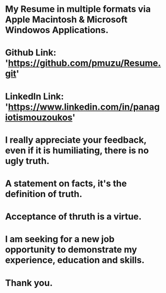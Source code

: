 # My Resume in multiple formats via Apple Macintosh & Microsoft Windowos Applications.
# Github Link: 'https://github.com/pmuzu/Resume.git'
# LinkedIn Link: 'https://www.linkedin.com/in/panagiotismouzoukos'
# I really appreciate your feedback, even if it is humiliating, there is no ugly truth. 
# A statement on facts, it's the definition of truth.  
# Acceptance of thruth is a virtue.
# I am seeking for a new job opportunity to demonstrate my experience, education and skills. 
# Thank you.

